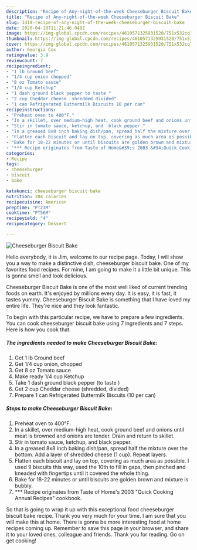 ```yaml
---
description: "Recipe of Any-night-of-the-week Cheeseburger Biscuit Bake"
title: "Recipe of Any-night-of-the-week Cheeseburger Biscuit Bake"
slug: 1419-recipe-of-any-night-of-the-week-cheeseburger-biscuit-bake
date: 2020-04-18T11:21:46.049Z
image: https://img-global.cpcdn.com/recipes/4610571325931520/751x532cq70/cheeseburger-biscuit-bake-recipe-main-photo.jpg
thumbnail: https://img-global.cpcdn.com/recipes/4610571325931520/751x532cq70/cheeseburger-biscuit-bake-recipe-main-photo.jpg
cover: https://img-global.cpcdn.com/recipes/4610571325931520/751x532cq70/cheeseburger-biscuit-bake-recipe-main-photo.jpg
author: Georgia Cox
ratingvalue: 3.9
reviewcount: 7
recipeingredient:
- "1 lb Ground beef"
- "1/4 cup onion chopped"
- "8 oz Tomato sauce"
- "1/4 cup Ketchup"
- "1 dash ground black pepper to taste "
- "2 cup Cheddar cheese  shredded divided"
- "1 can Refrigerated Buttermilk Biscuits 10 per can"
recipeinstructions:
- "Preheat oven to 400°F."
- "In a skillet, over medium-high heat, cook ground beef and onions until meat is browned and onions are tender. Drain and return to skillet."
- "Stir in tomato sauce, ketchup, and  black pepper."
- "In a greased 8x8 inch baking dish/pan, spread half the mixture over the bottom. Add a layer of shredded cheese (1 cup). Repeat layers."
- "Flatten each biscuit and lay on top, covering as much area as possible. I used 9 biscuits this way, used the 10th to fill in gaps, then pinched and kneaded with fingertips until it covered the whole thing."
- "Bake for 18-22 minutes or until biscuits are golden brown and mixture is bubbly."
- "*** Recipe originates from Taste of Home&#39;s 2003 &#34;Quick Cooking Annual Recipes&#34; cookbook."
categories:
- Recipe
tags:
- cheeseburger
- biscuit
- bake

katakunci: cheeseburger biscuit bake 
nutrition: 204 calories
recipecuisine: American
preptime: "PT23M"
cooktime: "PT56M"
recipeyield: "4"
recipecategory: Dessert

---
```



![Cheeseburger Biscuit Bake](https://img-global.cpcdn.com/recipes/4610571325931520/751x532cq70/cheeseburger-biscuit-bake-recipe-main-photo.jpg)

Hello everybody, it is Jim, welcome to our recipe page. Today, I will show you a way to make a distinctive dish, cheeseburger biscuit bake. One of my favorites food recipes. For mine, I am going to make it a little bit unique. This is gonna smell and look delicious.



Cheeseburger Biscuit Bake is one of the most well liked of current trending foods on earth. It's enjoyed by millions every day. It is easy, it is fast, it tastes yummy. Cheeseburger Biscuit Bake is something that I have loved my entire life. They're nice and they look fantastic.


To begin with this particular recipe, we have to prepare a few ingredients. You can cook cheeseburger biscuit bake using 7 ingredients and 7 steps. Here is how you cook that.

<!--inarticleads1-->

##### The ingredients needed to make Cheeseburger Biscuit Bake:

1. Get 1 lb Ground beef
1. Get 1/4 cup onion, chopped
1. Get 8 oz Tomato sauce
1. Make ready 1/4 cup Ketchup
1. Take 1 dash ground black pepper (to taste )
1. Get 2 cup Cheddar cheese  (shredded, divided)
1. Prepare 1 can Refrigerated Buttermilk Biscuits (10 per can)




<!--inarticleads2-->

##### Steps to make Cheeseburger Biscuit Bake:

1. Preheat oven to 400°F.
1. In a skillet, over medium-high heat, cook ground beef and onions until meat is browned and onions are tender. Drain and return to skillet.
1. Stir in tomato sauce, ketchup, and  black pepper.
1. In a greased 8x8 inch baking dish/pan, spread half the mixture over the bottom. Add a layer of shredded cheese (1 cup). Repeat layers.
1. Flatten each biscuit and lay on top, covering as much area as possible. I used 9 biscuits this way, used the 10th to fill in gaps, then pinched and kneaded with fingertips until it covered the whole thing.
1. Bake for 18-22 minutes or until biscuits are golden brown and mixture is bubbly.
1. *** Recipe originates from Taste of Home&#39;s 2003 &#34;Quick Cooking Annual Recipes&#34; cookbook.




So that is going to wrap it up with this exceptional food cheeseburger biscuit bake recipe. Thank you very much for your time. I am sure that you will make this at home. There is gonna be more interesting food at home recipes coming up. Remember to save this page in your browser, and share it to your loved ones, colleague and friends. Thank you for reading. Go on get cooking!
